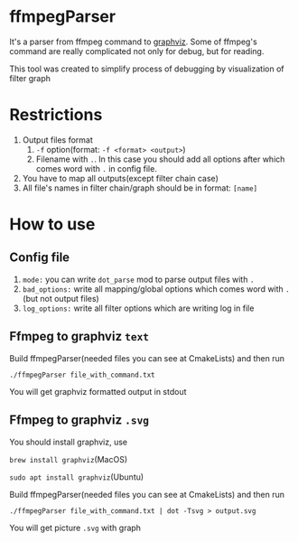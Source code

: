 # ffmpegParser

It's a parser from ffmpeg command to [graphviz](https://graphviz.or). Some of ffmpeg's command are really complicated
not only for debug, but for reading.

This tool was created to simplify process of debugging by visualization of filter graph

# Restrictions

1. Output files format
    1. `-f` option(format: `-f <format> <output>`)
    2. Filename with `.`. In this case you should add all options after which comes word with `.` in config file.
2. You have to map all outputs(except filter chain case)
3. All file's names in filter chain/graph should be in format: `[name]`

# How to use

## Config file

1. `mode:` you can write `dot_parse` mod to parse output files with `.`
2. `bad_options:` write all mapping/global options which comes word with `.`(but not output files)
3. `log_options:` write all filter options which are writing log in file

## Ffmpeg to graphviz `text`

Build ffmpegParser(needed files you can see at CmakeLists) and then run

`./ffmpegParser file_with_command.txt`

You will get graphviz formatted output in stdout

## Ffmpeg to graphviz `.svg`

You should install graphviz, use

`brew install graphviz`(MacOS)

`sudo apt install graphviz`(Ubuntu)

Build ffmpegParser(needed files you can see at CmakeLists) and then run

`./ffmpegParser file_with_command.txt | dot -Tsvg > output.svg`

You will get picture `.svg` with graph
